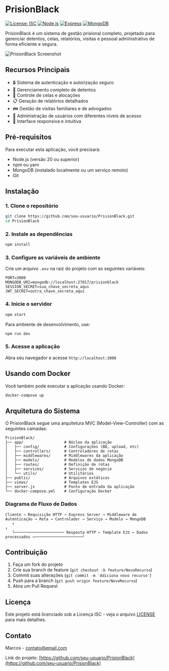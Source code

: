 # PrisionBlack

[![License: ISC](https://img.shields.io/badge/License-ISC-blue.svg)](https://opensource.org/licenses/ISC)
[![Node.js](https://img.shields.io/badge/Node.js-v20-green.svg)](https://nodejs.org/)
[![Express](https://img.shields.io/badge/Express-v4.21.2-lightgrey.svg)](https://expressjs.com/)
[![MongoDB](https://img.shields.io/badge/MongoDB-v8.10.1-brightgreen.svg)](https://www.mongodb.com/)

PrisionBlack é um sistema de gestão prisional completo, projetado para gerenciar detentos, celas, relatórios, visitas e pessoal administrativo de forma eficiente e segura.

![PrisionBlack Screenshot](public/img/screenshot.png)

## Recursos Principais

- 🔒 Sistema de autenticação e autorização seguro
- 👮 Gerenciamento completo de detentos
- 🏢 Controle de celas e alocações
- 📋 Geração de relatórios detalhados
- 👪 Gestão de visitas familiares e de advogados
- 👥 Administração de usuários com diferentes níveis de acesso
- 📱 Interface responsiva e intuitiva

## Pré-requisitos

Para executar esta aplicação, você precisará:

- Node.js (versão 20 ou superior)
- npm ou yarn
- MongoDB (instalado localmente ou um serviço remoto)
- Git

## Instalação

### 1. Clone o repositório

```bash
git clone https://github.com/seu-usuario/PrisionBlack.git
cd PrisionBlack
```

### 2. Instale as dependências

```bash
npm install
```

### 3. Configure as variáveis de ambiente

Crie um arquivo `.env` na raiz do projeto com as seguintes variáveis:

```
PORT=3000
MONGODB_URI=mongodb://localhost:27017/prisionblack
SESSION_SECRET=sua_chave_secreta_aqui
JWT_SECRET=outra_chave_secreta_aqui
```

### 4. Inicie o servidor

```bash
npm start
```

Para ambiente de desenvolvimento, use:

```bash
npm run dev
```

### 5. Acesse a aplicação

Abra seu navegador e acesse `http://localhost:3000`

## Usando com Docker

Você também pode executar a aplicação usando Docker:

```bash
docker-compose up
```

## Arquitetura do Sistema

O PrisionBlack segue uma arquitetura MVC (Model-View-Controller) com as seguintes camadas:

```
PrisionBlack/
├── app/                  # Núcleo da aplicação
│   ├── config/           # Configurações (BD, upload, etc)
│   ├── controllers/      # Controladores de rotas
│   ├── middlewares/      # Middlewares da aplicação
│   ├── models/           # Modelos de dados MongoDB
│   ├── routes/           # Definição de rotas
│   ├── services/         # Serviços de negócio
│   └── utils/            # Utilitários
├── public/               # Arquivos estáticos
├── views/                # Templates EJS
├── server.js             # Ponto de entrada da aplicação
└── docker-compose.yml    # Configuração Docker
```

### Diagrama de Fluxo de Dados

```
Cliente → Requisição HTTP → Express Server → Middleware de Autenticação → Rota → Controlador → Serviço → Modelo → MongoDB
   ↑                                                                                                ↓
   └────────────────────── Resposta HTTP ← Template EJS ← Dados processados ←─────────────────────┘
```

## Contribuição

1. Faça um fork do projeto
2. Crie sua branch de feature (`git checkout -b feature/NovoRecurso`)
3. Commit suas alterações (`git commit -m 'Adiciona novo recurso'`)
4. Push para a branch (`git push origin feature/NovoRecurso`)
5. Abra um Pull Request

## Licença

Este projeto está licenciado sob a Licença ISC - veja o arquivo [LICENSE](LICENSE) para mais detalhes.

## Contato

Marcos - [contato@email.com](mailto:mar.stark.99@gmail.com)

Link do projeto: [https://github.com/seu-usuario/PrisionBlack](https://github.com/seu-usuario/PrisionBlack)


